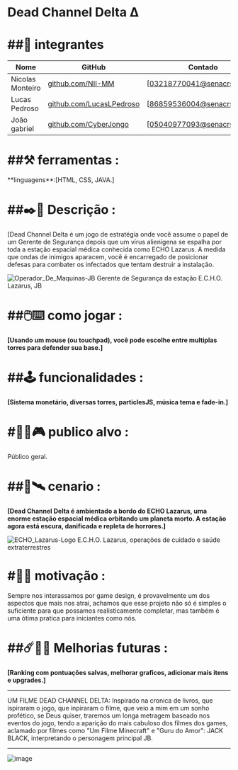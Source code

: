 <H1>Dead Channel Delta Δ</h1>

<H1>##👥 integrantes</H1> 

|Nome            |GitHub                                                      |Contado                     |
|----------------|------------------------------------------------------------|----------------------------|
|Nicolas Monteiro|[github.com/NII-MM](https://githun.com/NII-MM)              |[03218770041@senacrs.edu.br]|
|Lucas Pedroso   |[github.com/LucasLPedroso](https://github.com/LucasLPedroso)|[86859536004@senacrs.edu.br]|
|João gabriel    |[github.com/CyberJongo](https://github.com/CyberJongo)      |[05040977093@senacrs.edu.br]|



<H1>##⚒️ ferramentas : </h1>
**linguagens**:[HTML, CSS, JAVA.]

<H1>##✒️📜 Descrição :</h1>

[Dead Channel Delta é um jogo de estratégia onde você assume o papel de um Gerente de Segurança depois que um vírus alienígena se espalha por toda a estação espacial médica conhecida como ECHO Lazarus. A medida que ondas de inimigos aparacem, você é encarregado de posicionar defesas para combater os infectados que tentam destruir a instalação.

![Operador_De_Maquinas-JB](https://github.com/user-attachments/assets/bb3900c0-1644-4151-bf42-63cb3d8fece2)
Gerente de Segurança da estação E.C.H.O. Lazarus, JB



<H1>##🖱️⌨️ como jogar :</h1>

**[Usando um mouse (ou touchpad), você pode escolhe entre multiplas torres para defender sua base.]**

<H1>##🕹️ funcionalidades :</h1>

**[Sistema monetário, diversas torres, particlesJS, música tema e fade-in.]**

<H1>#🧍‍♂️🎮 publico alvo :</h1>

Público geral.

<H1>##🌌🛰️ cenario : </h1>

**[Dead Channel Delta é ambientado a bordo do ECHO Lazarus, uma enorme estação espacial médica orbitando um planeta morto. A estação agora está escura, danificada e repleta de horrores.]**


![ECHO_Lazarus-Logo](https://github.com/user-attachments/assets/07ea1d17-7395-4245-986d-90f45c071c53)
E.C.H.O. Lazarus, operações de cuidado e saúde extraterrestres

<H1>#👾✊ motivação :</h1>

Sempre nos interassamos por game design, é provavelmente um dos aspectos que mais nos atrai, achamos que esse projeto não só é simples o suficiente para que possamos realisticamente completar, mas também é uma ótima pratica para iniciantes como nós.

<H1>##☄️🤖🚀 Melhorias futuras : </h1>

**[Ranking com pontuações salvas, melhorar graficos, adicionar mais itens e upgrades.]**


--------------------------------------------------------------------------------------------------------
UM FILME DEAD CHANNEL DELTA:
Inspirado na cronica de livros, que ispiraram o jogo, que inpiraram o filme, que veio a mim em um sonho profético, se Deus quiser, traremos um longa metragem baseado nos eventos do jogo, tendo a aparição do mais cabuloso dos filmes dos games, aclamado por filmes como "Um Filme Minecraft" e "Guru do Amor": JACK BLACK, interpretando o personagem principal JB.

--------------------------------------------------------------------------------------------------------------------------------------------------------
   ![image](https://github.com/user-attachments/assets/17b33919-0b48-472d-9b65-54c82c83dfe9) 

